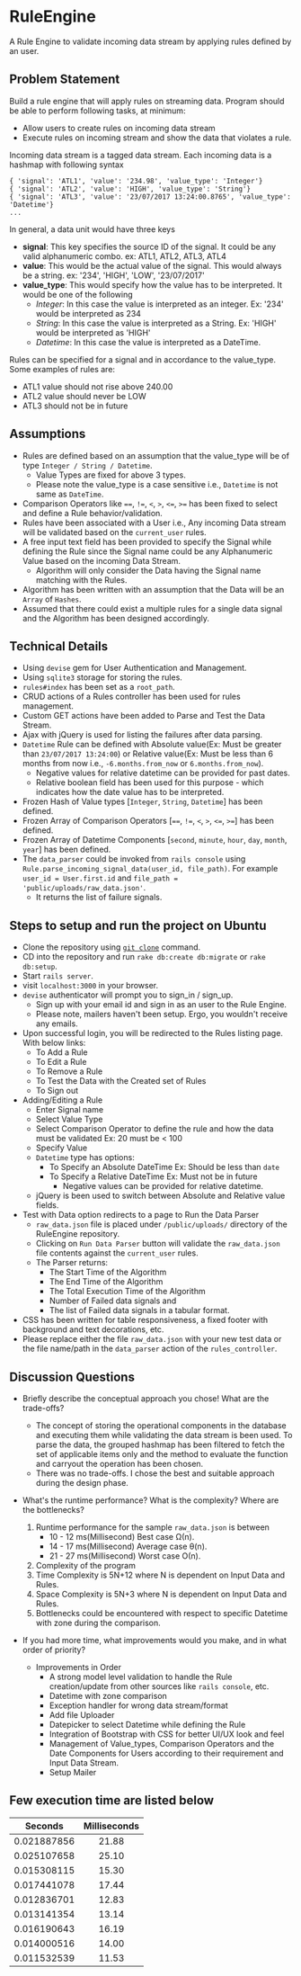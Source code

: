# RuleEngine
A Rule Engine to validate incoming data stream by applying rules defined by an user.

## Problem Statement
Build a rule engine that will apply rules on streaming data. Program should be able to perform following tasks, at minimum:
- Allow users to create rules on incoming data stream
- Execute rules on incoming stream and show the data that violates a rule.

Incoming data stream is a tagged data stream. Each incoming data is a hashmap with following syntax
```
{ 'signal': 'ATL1', 'value': '234.98', 'value_type': 'Integer'}
{ 'signal': 'ATL2', 'value': 'HIGH', 'value_type': 'String'}
{ 'signal': 'ATL3', 'value': '23/07/2017 13:24:00.8765', 'value_type': 'Datetime'}
...
```

In general, a data unit would have three keys
- **signal**: This key specifies the source ID of the signal. It could be any valid alphanumeric combo. ex: ATL1, ATL2, ATL3, ATL4
- **value**: This would be the actual value of the signal. This would always be a string. ex: '234', 'HIGH', 'LOW', '23/07/2017'
- **value_type**: This would specify how the value has to be interpreted. It would be one of the following
  - _Integer_: In this case the value is interpreted as an integer. Ex: '234' would be interpreted as 234
  - _String_: In this case the value is interpreted as a String. Ex: 'HIGH' would be interpreted as 'HIGH'
  - _Datetime_: In this case the value is interpreted as a DateTime.

Rules can be specified for a signal and in accordance to the value_type. Some examples of rules are:
- ATL1 value should not rise above 240.00
- ATL2 value should never be LOW
- ATL3 should not be in future

## Assumptions
- Rules are defined based on an assumption that the value_type will be of type `Integer / String / Datetime`.
  - Value Types are fixed for above 3 types.
  - Please note the value_type is a case sensitive i.e., `Datetime` is not same as `DateTime`.
- Comparison Operators like `==`, `!=`, `<`, `>`, `<=`, `>=` has been fixed to select and define a Rule behavior/validation.
- Rules have been associated with a User i.e., Any incoming Data stream will be validated based on the `current_user` rules.
- A free input text field has been provided to specify the Signal while defining the Rule since the Signal name could be any Alphanumeric Value based on the incoming Data Stream.
  - Algorithm will only consider the Data having the Signal name matching with the Rules.
- Algorithm has been written with an assumption that the Data will be an `Array` of `Hashes`.
- Assumed that there could exist a multiple rules for a single data signal and the Algorithm has been designed accordingly.

## Technical Details
- Using `devise` gem for User Authentication and Management.
- Using `sqlite3` storage for storing the rules.
- `rules#index` has been set as a `root_path`.
- CRUD actions of a Rules controller has been used for rules management.
- Custom GET actions have been added to Parse and Test the Data Stream.
- Ajax with jQuery is used for listing the failures after data parsing.
- `Datetime` Rule can be defined with Absolute value(Ex: Must be greater than `23/07/2017 13:24:00`) or Relative value(Ex: Must be less than 6 months from now i.e., `-6.months.from_now` or `6.months.from_now`).
  - Negative values for relative datetime can be provided for past dates.
  - Relative boolean field has been used for this purpose - which indicates how the date value has to be interpreted.
- Frozen Hash of Value types [`Integer`, `String`, `Datetime`] has been defined.
- Frozen Array of Comparison Operators [`==`, `!=`, `<`, `>`, `<=`, `>=`] has been defined.
- Frozen Array of Datetime Components [`second`, `minute`, `hour`, `day`, `month`, `year`] has been defined.
- The `data_parser` could be invoked from `rails console` using `Rule.parse_incoming_signal_data(user_id, file_path)`. For example `user_id = User.first.id` and `file_path = 'public/uploads/raw_data.json'`.
  - It returns the list of failure signals.

## Steps to setup and run the project on Ubuntu
- Clone the repository using [`git clone`](https://git-scm.com/book/en/v2/Git-Basics-Getting-a-Git-Repository) command.
- CD into the repository and run `rake db:create db:migrate` or `rake db:setup`.
- Start `rails server`.
- visit `localhost:3000` in your browser.
- `devise` authenticator will prompt you to sign_in / sign_up.
  - Sign up with your email id and sign in as an user to the Rule Engine.
  - Please note, mailers haven't been setup. Ergo, you wouldn't receive any emails.
- Upon successful login, you will be redirected to the Rules listing page. With below links:
  - To Add a Rule
  - To Edit a Rule
  - To Remove a Rule
  - To Test the Data with the Created set of Rules
  - To Sign out
- Adding/Editing a Rule
  - Enter Signal name
  - Select Value Type
  - Select Comparison Operator to define the rule and how the data must be validated Ex: 20 must be < 100
  - Specify Value
  - `Datetime` type has options:
    - To Specify an Absolute DateTime Ex: Should be less than `date`
    - To Specify a Relative DateTime Ex: Must not be in future
      - Negative values can be provided for relative datetime.
  - jQuery is been used to switch between Absolute and Relative value fields.
- Test with Data option redirects to a page to Run the Data Parser
  - `raw_data.json` file is placed under `/public/uploads/` directory of the RuleEngine repository.
  - Clicking on `Run Data Parser` button will validate the `raw_data.json` file contents against the `current_user` rules.
  - The Parser returns:
    - The Start Time of the Algorithm
    - The End Time of the Algorithm
    - The Total Execution Time of the Algorithm
    - Number of Failed data signals and
    - The list of Failed data signals in a tabular format.
- CSS has been written for table responsiveness, a fixed footer with background and text decorations, etc.
- Please replace either the file `raw_data.json` with your new test data or the file name/path in the `data_parser` action of the `rules_controller`.

## Discussion Questions
- Briefly describe the conceptual approach you chose! What are the trade-offs?
  - The concept of storing the operational components in the database and executing them while validating the data stream is been used. To parse the data, the grouped hashmap has been filtered to fetch the set of applicable items only and the method to evaluate the function and carryout the operation has been chosen.
  - There was no trade-offs. I chose the best and suitable approach during the design phase.

- What's the runtime performance? What is the complexity? Where are the bottlenecks?
  1. Runtime performance for the sample `raw_data.json` is between 
     - 10 - 12 ms(Millisecond) Best case Ω(n).
     - 14 - 17 ms(Millisecond) Average case θ(n).
     - 21 - 27 ms(Millisecond) Worst case Ο(n).
  2. Complexity of the program
    1. Time Complexity is 5N+12 where N is dependent on Input Data and Rules.
    2. Space Complexity is 5N+3 where N is dependent on Input Data and Rules.
  3. Bottlenecks could be encountered with respect to specific Datetime with zone during the comparison.

- If you had more time, what improvements would you make, and in what order of priority?
  - Improvements in Order
    - A strong model level validation to handle the Rule creation/update from other sources like `rails console`, etc.
    - Datetime with zone comparison
    - Exception handler for wrong data stream/format
    - Add file Uploader
    - Datepicker to select Datetime while defining the Rule
    - Integration of Bootstrap with CSS for better UI/UX look and feel
    - Management of Value_types, Comparison Operators and the Date Components for Users according to their requirement and Input Data Stream.
    - Setup Mailer

## Few execution time are listed below

| Seconds       | Milliseconds  |
| ------------- |:-------------:|
| 0.021887856   | 21.88         |
| 0.025107658   | 25.10         |
| 0.015308115   | 15.30         |
| 0.017441078   | 17.44         |
| 0.012836701   | 12.83         |
| 0.013141354   | 13.14         |
| 0.016190643   | 16.19         |
| 0.014000516   | 14.00         |
| 0.011532539   | 11.53         |
